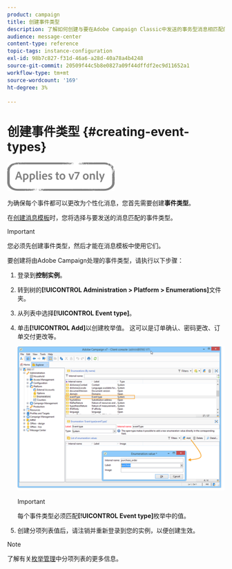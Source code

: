 ```yaml
---
product: campaign
title: 创建事件类型
description: 了解如何创建与要在Adobe Campaign Classic中发送的事务型消息相匹配的事件类型。
audience: message-center
content-type: reference
topic-tags: instance-configuration
exl-id: 98b7c827-f31d-46a6-a28d-40a78a4b4248
source-git-commit: 20509f44c5b8e0827a09f44dffdf2ec9d11652a1
workflow-type: tm+mt
source-wordcount: '169'
ht-degree: 3%

---
```


# 创建事件类型 {#creating-event-types}

![](../../assets/v7-only.svg)

为确保每个事件都可以更改为个性化消息，您首先需要创建&#x200B;**事件类型**。

在[创建消息模板](../../message-center/using/creating-the-message-template.md)时，您将选择与要发送的消息匹配的事件类型。

>[!IMPORTANT]
>
>您必须先创建事件类型，然后才能在消息模板中使用它们。

要创建将由Adobe Campaign处理的事件类型，请执行以下步骤：

1. 登录到&#x200B;**控制实例**。

1. 转到树的&#x200B;**[!UICONTROL Administration > Platform > Enumerations]**&#x200B;文件夹。

1. 从列表中选择&#x200B;**[!UICONTROL Event type]**。

1. 单击&#x200B;**[!UICONTROL Add]**&#x200B;以创建枚举值。 这可以是订单确认、密码更改、订单交付更改等。

   ![](assets/messagecenter_eventtype_enum_001.png)

   >[!IMPORTANT]
   >
   >每个事件类型必须匹配&#x200B;**[!UICONTROL Event type]**&#x200B;枚举中的值。

1. 创建分项列表值后，请注销并重新登录到您的实例，以便创建生效。

>[!NOTE]
>
>了解有关[枚举管理](../../platform/using/managing-enumerations.md)中分项列表的更多信息。



